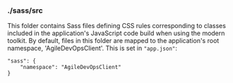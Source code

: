 ### ./sass/src

This folder contains Sass files defining CSS rules corresponding to classes
included in the application's JavaScript code build when using the modern toolkit.
By default, files in this folder are mapped to the application's root namespace, 'AgileDevOpsClient'.
This is set in `"app.json"`:

    "sass": {
        "namespace": "AgileDevOpsClient"
    }